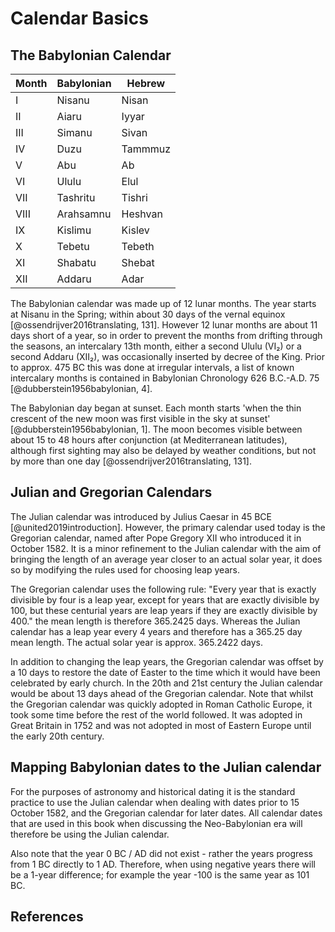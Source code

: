 # Calendar Basics

## The Babylonian Calendar

| Month | Babylonian | Hebrew  |
| ----- | ---------- | ------- |
| I     | Nisanu     | Nisan   |
| II    | Aiaru      | Iyyar   |
| III   | Simanu     | Sivan   |
| IV    | Duzu       | Tammmuz |
| V     | Abu        | Ab      |
| VI    | Ululu      | Elul    |
| VII   | Tashritu   | Tishri  |
| VIII  | Arahsamnu  | Heshvan |
| IX    | Kislimu    | Kislev  |
| X     | Tebetu     | Tebeth  |
| XI    | Shabatu    | Shebat  |
| XII   | Addaru     | Adar    |

The Babylonian calendar was made up of 12 lunar months. The year starts at Nisanu in the Spring; within about 30 days of
the vernal equinox [@ossendrijver2016translating, 131]. However 12 lunar months are about 11 days short of a year, so in
order to prevent the months from drifting through the seasons, an intercalary 13th month, either a second Ululu (VI₂) or
a second Addaru (XII₂), was occasionally inserted by decree of the King. Prior to approx. 475 BC this was done at
irregular intervals, a list of known intercalary months is contained in Babylonian Chronology 626 B.C.-A.D. 75
[@dubberstein1956babylonian, 4].

The Babylonian day began at sunset. Each month starts 'when the thin crescent of the new moon was first visible in the
sky at sunset' [@dubberstein1956babylonian, 1]. The moon becomes visible between about 15 to 48 hours after conjunction
(at Mediterranean latitudes), although first sighting may also be delayed by weather conditions, but not by more than
one day [@ossendrijver2016translating, 131].

## Julian and Gregorian Calendars

The Julian calendar was introduced by Julius Caesar in 45 BCE [@united2019introduction]. However, the primary calendar
used today is the Gregorian calendar, named after Pope Gregory XII who introduced it in October 1582. It is a minor
refinement to the Julian calendar with the aim of bringing the length of an average year closer to an actual solar year,
it does so by modifying the rules used for choosing leap years.

The Gregorian calendar uses the following rule: "Every year that is exactly divisible by four is a leap year, except for
years that are exactly divisible by 100, but these centurial years are leap years if they are exactly divisible by 400."
the mean length is therefore 365.2425 days. Whereas the Julian calendar has a leap year every 4 years and therefore has
a 365.25 day mean length. The actual solar year is approx. 365.2422 days.

In addition to changing the leap years, the Gregorian calendar was offset by a 10 days to restore the date of Easter to
the time which it would have been celebrated by early church. In the 20th and 21st century the Julian calendar would be
about 13 days ahead of the Gregorian calendar. Note that whilst the Gregorian calendar was quickly adopted in Roman
Catholic Europe, it took some time before the rest of the world followed. It was adopted in Great Britain in 1752 and
was not adopted in most of Eastern Europe until the early 20th century.

## Mapping Babylonian dates to the Julian calendar

For the purposes of astronomy and historical dating it is the standard practice to use the Julian calendar when dealing
with dates prior to 15 October 1582, and the Gregorian calendar for later dates. All calendar dates that are used in
this book when discussing the Neo-Babylonian era will therefore be using the Julian calendar.

Also note that the year 0 BC / AD did not exist - rather the years progress from 1 BC directly to 1 AD. Therefore, when
using negative years there will be a 1-year difference; for example the year -100 is the same year as 101 BC.

## References
